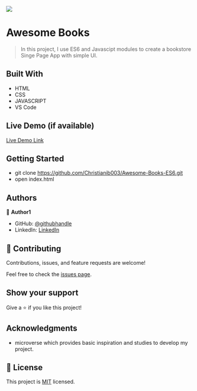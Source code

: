 ![](https://img.shields.io/badge/Microverse-blueviolet)

# Awesome Books

> In this project, I use ES6 and Javascipt modules to create a bookstore Singe Page App with simple UI.


## Built With

- HTML
- CSS
- JAVASCRIPT
- VS Code

## Live Demo (if available)

[Live Demo Link](https://livedemo.com)


## Getting Started

- git clone https://github.com/Christianib003/Awesome-Books-ES6.git
- open index.html

## Authors

👤 **Author1**

- GitHub: [@githubhandle](https://github.com/Christianib003)
- LinkedIn: [LinkedIn](https://www.linkedin.com/in/christian-iradukunda-byiringiro-657598226)

## 🤝 Contributing

Contributions, issues, and feature requests are welcome!

Feel free to check the [issues page](https://github.com/Christianib003/Awesome-Books-ES6/issues).

## Show your support

Give a ⭐️ if you like this project!

## Acknowledgments
- microverse which provides basic inspiration and studies to develop my project.

## 📝 License

This project is [MIT](./MIT.md) licensed.

